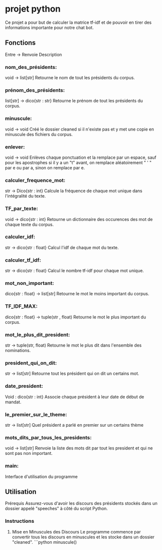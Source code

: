 # projet python
Ce projet a pour but de calculer la matrice tf-idf et de pouvoir en tirer des informations importante pour notre chat bot.
## Fonctions
Entre -> Renvoie 
Description
### nom_des_présidents:
void -> list[str]
Retourne le nom de tout les présidents du corpus.

### prénom_des_présidents:
list[str] -> dico{str : str}
Retourne le prénom de tout les présidents du corpus.

### minuscule:
void -> void
Créé le dossier cleaned si il n'existe pas et y met une copie en minuscule des fichiers du corpus.

### enlever:
void -> void
Enlèves chaque ponctuation et la remplace par un espace, sauf pour les apostrophes si il y a un "t" avant, on remplace aléatoirement " ' " par e ou par a, sinon on remplace par e.

### calculer_frequence_mot:
str -> Dico{str : int}
Calcule la fréquence de chaque mot unique dans l'intégralité du texte.

### TF_par_texte:
void -> dico{str : int}
Retourne un dictionnaire des occurences des mot de chaque texte du corpus.

### calculer_idf:
str -> dico{str : float}
Calcul l'idf de chaque mot du texte.

### calculer_tf_idf:
str -> dico{str : float}
Calcul le nombre tf-idf pour chaque mot unique.

### mot_non_important:
dico{str : float} -> list[str]
Retourne le mot le moins important du corpus.

### TF_IDF_MAX:
dico{str : float} -> tuple(str , float)
Retourne le mot le plus important du corpus.

### mot_le_plus_dit_president:
str -> tuple(str, float)
Retourne le mot le plus dit dans l'ensemble des nominations.

### president_qui_on_dit:
str -> list[str]
Retourne tout les président qui on dit un certains mot.

### date_president:
Void : dico{str : int}
Associe chaque président à leur date de début de mandat.

### le_premier_sur_le_theme:
str -> list[str]
Quel président a parlé en premier sur un certains thème

### mots_dits_par_tous_les_presidents:
void ->  list[str]
Renvoie la liste des mots dit par tout les president et qui ne sont pas non important.

### main:
Interface d'utilisation du programme

## Utilisation
Prérequis Assurez-vous d'avoir les discours des présidents stockés dans un dossier appelé "speeches" à côté du script Python. 
### Instructions  
1. Mise en Minuscules des Discours Le programme commence par convertir tous les discours en minuscules et les stocke dans un dossier "cleaned". ```python minuscule()
